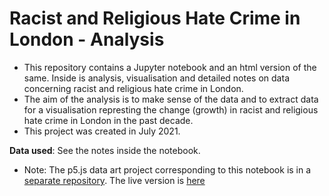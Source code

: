 # Racist and Religious Hate Crime in London - Analysis

- This repository contains a Jupyter notebook and an html version of the same. Inside is analysis, visualisation and detailed notes on data concerning racist and religious hate crime in London.
- The aim of the analysis is to make sense of the data and to extract data for a visualisation represting the change (growth) in racist and religious hate crime in London in the past decade. 
- This project was created in July 2021. 

**Data used**: See the notes inside the notebook. 

- Note: The p5.js data art project corresponding to this notebook is in a 
[separate repository](https://github.com/deaxmachina/hatecrime_uk_p5). 
The live version is [here](https://deaxmachina.github.io/hatecrime_uk_p5/)

